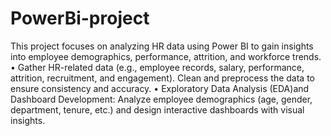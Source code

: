# PowerBi-project
This project focuses on analyzing HR data using Power BI to gain insights into employee demographics, performance, attrition, and workforce trends. 
•	Gather HR-related data (e.g., employee records, salary, performance, attrition, recruitment, and engagement). Clean and preprocess the data to ensure consistency and accuracy.
•	Exploratory Data Analysis (EDA)and Dashboard Development: Analyze employee demographics (age, gender, department, tenure, etc.) and design interactive dashboards with visual insights.

